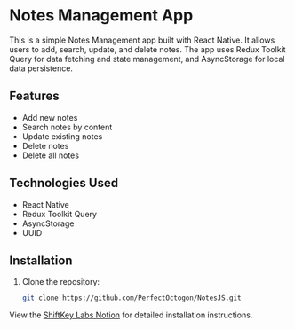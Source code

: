 # Notes Management App

This is a simple Notes Management app built with React Native. It allows users to add, search, update, and delete notes. The app uses Redux Toolkit Query for data fetching and state management, and AsyncStorage for local data persistence.

## Features

- Add new notes
- Search notes by content
- Update existing notes
- Delete notes
- Delete all notes

## Technologies Used

- React Native
- Redux Toolkit Query
- AsyncStorage
- UUID

## Installation

1. Clone the repository:
   ```bash
   git clone https://github.com/PerfectOctogon/NotesJS.git

View the [ShiftKey Labs Notion](https://shiftkeylabs.notion.site/Project-Install-Instructions-f937641104bc42e098fcfefcf7349608) for detailed installation instructions.